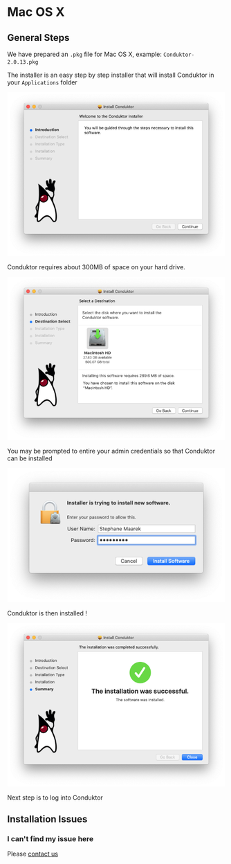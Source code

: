 # Mac OS X

## General Steps

We have prepared an `.pkg` file for Mac OS X, example: `Conduktor-2.0.13.pkg` 

The installer is an easy step by step installer that will install Conduktor in your `Applications` folder

![](../../.gitbook/assets/screen-shot-2020-04-08-at-18.52.43.png)

Conduktor requires about 300MB of space on your hard drive. 

![](../../.gitbook/assets/image%20%282%29.png)

You may be prompted to entire your admin credentials so that Conduktor can be installed

![](../../.gitbook/assets/image%20%283%29.png)

Conduktor is then installed ! 

![](../../.gitbook/assets/image%20%286%29.png)

Next step is to log into Conduktor

## Installation Issues

### I can't find my issue here

Please [contact us](https://www.conduktor.io/contact)



